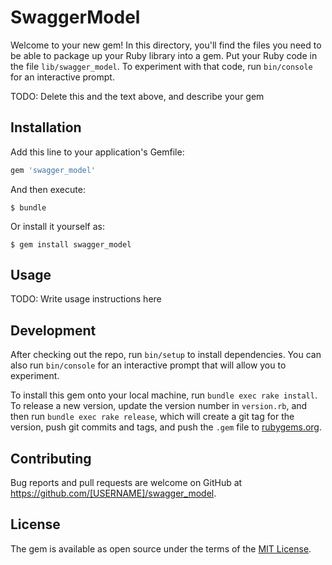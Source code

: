 # SwaggerModel

Welcome to your new gem! In this directory, you'll find the files you need to be able to package up your Ruby library into a gem. Put your Ruby code in the file `lib/swagger_model`. To experiment with that code, run `bin/console` for an interactive prompt.

TODO: Delete this and the text above, and describe your gem

## Installation

Add this line to your application's Gemfile:

```ruby
gem 'swagger_model'
```

And then execute:

    $ bundle

Or install it yourself as:

    $ gem install swagger_model

## Usage

TODO: Write usage instructions here

## Development

After checking out the repo, run `bin/setup` to install dependencies. You can also run `bin/console` for an interactive prompt that will allow you to experiment.

To install this gem onto your local machine, run `bundle exec rake install`. To release a new version, update the version number in `version.rb`, and then run `bundle exec rake release`, which will create a git tag for the version, push git commits and tags, and push the `.gem` file to [rubygems.org](https://rubygems.org).

## Contributing

Bug reports and pull requests are welcome on GitHub at https://github.com/[USERNAME]/swagger_model.

## License

The gem is available as open source under the terms of the [MIT License](https://opensource.org/licenses/MIT).

